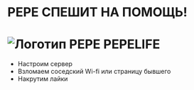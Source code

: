 # PEPE СПЕШИТ НА ПОМОЩЬ!
# ![Логотип PEPE](img/agr61wL_700b.jpg) PEPELIFE

- Настроим сервер
- Взломаем соседский Wi-fi или страницу бывшего
- Накрутим лайки